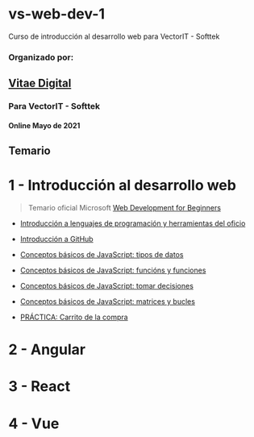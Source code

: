 # vs-web-dev-1
Curso de introducción al desarrollo web para VectorIT - Softtek

### Organizado por:

## [Vitae Digital](http://www.vitaedigital.com/)

### Para VectorIT - Softtek

#### Online Mayo de 2021


## Temario

# 1 - Introducción al desarrollo web

> Temario oficial Microsoft [Web Development for Beginners](https://github.com/vs-web-dev-1/Web-Dev-For-Beginners#readme)

- [Introducción a lenguajes de programación y herramientas del oficio](
https://github.com/vs-web-dev-1/Web-Dev-For-Beginners/blob/main/1-getting-started-lessons/1-intro-to-programming-languages/translations/README.es.md#introducci%C3%B3n-a-lenguajes-de-programaci%C3%B3n-y-herramientas-del-oficio)

- [Introducción a GitHub](https://github.com/vs-web-dev-1/Web-Dev-For-Beginners/blob/main/1-getting-started-lessons/2-github-basics/translations/README.es.md#introducci%C3%B3n-a-github)

- [Conceptos básicos de JavaScript: tipos de datos](https://github.com/vs-web-dev-1/Web-Dev-For-Beginners/blob/main/2-js-basics/1-data-types/translations/README.es.md#conceptos-b%C3%A1sicos-de-javascript-tipos-de-datos)

- [Conceptos básicos de JavaScript: funcións y funciones](https://github.com/vs-web-dev-1/Web-Dev-For-Beginners/blob/main/2-js-basics/2-functions-methods/translations/README.es.md)

- [Conceptos básicos de JavaScript: tomar decisiones](https://github.com/vs-web-dev-1/Web-Dev-For-Beginners/blob/main/2-js-basics/3-making-decisions/translations/README.es.md#conceptos-b%C3%A1sicos-de-javascript-tomar-decisiones)

- [Conceptos básicos de JavaScript: matrices y bucles](https://github.com/vs-web-dev-1/Web-Dev-For-Beginners/blob/main/2-js-basics/4-arrays-loops/translations/README.es.md#conceptos-b%C3%A1sicos-de-javascript-matrices-y-bucles)

- [PRÁCTICA:  Carrito de la compra ](https://github.com/vs-web-dev-1/vs-web-dev-1/issues/1)

# 2 - Angular

# 3 - React

# 4 - Vue
